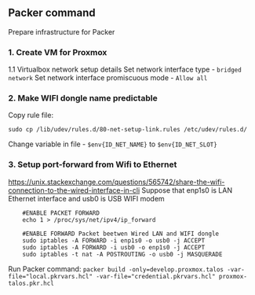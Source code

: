 ## Packer command

Prepare infrastructure for Packer

### 1. Create VM for Proxmox

   1.1 Virtualbox network setup details
   Set network interface type - `bridged network`
   Set network interface promiscuous mode - `Allow all`

### 2. Make WIFI dongle name predictable

   Copy rule file:

   ```shell
   sudo cp /lib/udev/rules.d/80-net-setup-link.rules /etc/udev/rules.d/
   ```

   Change variable in file - `$env{ID_NET_NAME}` to `$env{ID_NET_SLOT}`

### 3. Setup port-forward from Wifi to Ethernet

<https://unix.stackexchange.com/questions/565742/share-the-wifi-connection-to-the-wired-interface-in-cli>
    Suppose that enp1s0 is LAN Ethernet interface and usb0 is USB WIFI modem

```shell
    #ENABLE PACKET FORWARD
    echo 1 > /proc/sys/net/ipv4/ip_forward
```

```shell
    #ENABLE FORWARD Packet beetwen Wired LAN and WIFI dongle
    sudo iptables -A FORWARD -i enp1s0 -o usb0 -j ACCEPT
    sudo iptables -A FORWARD -i usb0 -o enp1s0 -j ACCEPT
    sudo iptables -t nat -A POSTROUTING -o usb0 -j MASQUERADE
```

Run Packer command:
    `packer build -only=develop.proxmox.talos -var-file="local.pkrvars.hcl" -var-file="credential.pkrvars.hcl" proxmox-talos.pkr.hcl`
